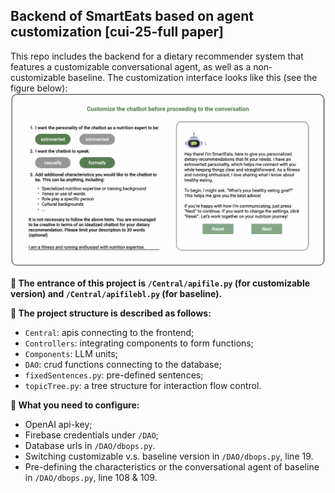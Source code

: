 ## Backend of SmartEats based on agent customization [cui-25-full paper]
This repo includes the backend for a dietary recommender system that features a customizable conversational agent, as well as a non-customizable baseline. The customization interface looks like this (see the figure below):
![image](teaser.png) 

**🍱 The entrance of this project is `/Central/apifile.py` (for customizable version) and `/Central/apifilebl.py` (for baseline).**

**🍝 The project structure is described as follows:**
- `Central`: apis connecting to the frontend;
- `Controllers`: integrating components to form functions;
- `Components`: LLM units;
- `DAO`: crud functions connecting to the database;
- `fixedSentences.py`: pre-defined sentences;
- `topicTree.py`: a tree structure for interaction flow control.

**🥠 What you need to configure:**
- OpenAI api-key;
- Firebase credentials under `/DAO`;
- Database urls in `/DAO/dbops.py`.
- Switching customizable v.s. baseline version in `/DAO/dbops.py`, line 19.
- Pre-defining the characteristics or the conversational agent of baseline in `/DAO/dbops.py`, line 108 & 109.
